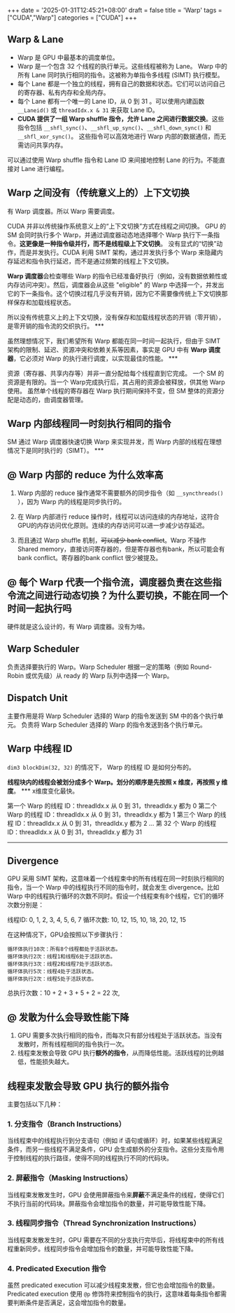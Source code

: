 +++
date = '2025-01-31T12:45:21+08:00'
draft = false
title = 'Warp'
tags = ["CUDA","Warp"]
categories = ["CUDA"]
+++



## Warp & Lane

- Warp 是 GPU 中最基本的调度单位。
- Warp 是一个包含 32 个线程的执行单元。这些线程被称为 Lane。 Warp 中的所有 Lane 同时执行相同的指令。这被称为单指令多线程 (SIMT) 执行模型。
- 每个 Lane 都是一个独立的线程，拥有自己的数据和状态。它们可以访问自己的寄存器、私有内存和全局内存。
- 每个 Lane 都有一个唯一的 Lane ID，从 0 到 31 。可以使用内建函数 `__Laneid()` 或 `threadIdx.x & 31` 来获取 Lane ID。
- **CUDA 提供了一组 Warp shuffle 指令，允许 Lane 之间进行数据交换**。这些指令包括 `__shfl_sync()`、`__shfl_up_sync()`、`__shfl_down_sync()` 和 `__shfl_xor_sync()`。 这些指令可以高效地进行 Warp 内部的数据通信，而无需访问共享内存。

可以通过使用 Warp shuffle 指令和 Lane ID 来间接地控制 Lane 的行为。不能直接对 Lane 进行编程。


## Warp 之间没有（传统意义上的）上下文切换

有 Warp 调度器。所以 Warp 需要调度。

CUDA 并非以传统操作系统意义上的“上下文切换”方式在线程之间切换。 GPU 的 SM 会同时执行多个 Warp，并通过调度器动态地选择哪个 Warp 执行下一条指令。**这更像是一种指令级并行，而不是线程级上下文切换**。 没有显式的“切换”动作，而是并发执行。CUDA 利用 SIMT 架构，通过并发执行多个 Warp 来隐藏内存延迟和指令执行延迟，而不是通过频繁的线程上下文切换。 

**Warp 调度器**会检查哪些 Warp 的指令已经准备好执行（例如，没有数据依赖性或内存访问冲突）。然后，调度器会从这些 "eligible" 的 Warp 中选择一个，并发出它的下一条指令。这个切换过程几乎没有开销，因为它不需要像传统上下文切换那样保存和加载线程状态。

所以没有传统意义上的上下文切换，没有保存和加载线程状态的开销（零开销），是零开销的指令流的交织执行。 ***

虽然理想情况下，我们希望所有 Warp 都能在同一时间一起执行，但由于 SIMT 架构的限制、延迟、资源冲突和依赖关系等因素，事实是 GPU 中有 **Warp 调度器**，它必须对 Warp 的执行进行调度，以实现最佳的性能。 ***

资源（寄存器、共享内存等）并非一直分配给每个线程直到它完成。 一个 SM 的资源是有限的。当一个 Warp完成执行后，其占用的资源会被释放，供其他 Warp 使用。 虽然单个线程的寄存器在 Warp 执行期间保持不变，但 SM 整体的资源分配是动态的，由调度器管理。



## Warp 内部线程同一时刻执行相同的指令

SM 通过 Warp 调度器快速切换 Warp 来实现并发，而 Warp 内部的线程在理想情况下是同时执行的（SIMT）。 ***


## @ Warp 内部的 reduce 为什么效率高

1. Warp 内部的 reduce 操作通常不需要额外的同步指令（如 `__syncthreads()` ），因为 Warp 内的线程是同步执行的。

2. 在 Warp 内部进行 reduce 操作时，线程可以访问连续的内存地址，这符合GPU的内存访问优化原则。连续的内存访问可以进一步减少访存延迟。

3. 而且通过 Warp shuffle 机制，~~可以减少 bank conflict~~。Warp 不操作 Shared memory，直接访问寄存器的，但是寄存器也有bank，所以可能会有bank conflict。寄存器的bank conflict 很少被提及。


## @ 每个 Warp 代表一个指令流，调度器负责在这些指令流之间进行动态切换？为什么要切换，不能在同一个时间一起执行吗

硬件就是这么设计的，有 Warp 调度器。没有为啥。


## Warp Scheduler

负责选择要执行的 Warp。Warp Scheduler 根据一定的策略（例如 Round-Robin 或优先级）从 ready 的 Warp 队列中选择一个 Warp。


## Dispatch Unit 

主要作用是将 Warp Scheduler 选择的 Warp 的指令发送到 SM 中的各个执行单元。
负责将 Warp Scheduler 选择的 Warp 的指令发送到各个执行单元。


## Warp 中线程 ID

`dim3 blockDim(32, 32)` 的情况下， Warp 的线程 ID 是如何分布的。

**线程块内的线程会被划分成多个 Warp。划分的顺序是先按照 x 维度，再按照 y 维度**。 *** x维度变化最快。

第一个 Warp 的线程 ID：threadIdx.x 从 0 到 31，threadIdx.y 都为 0
第二个 Warp 的线程 ID：threadIdx.x 从 0 到 31，threadIdx.y 都为 1
第三个 Warp 的线程 ID：threadIdx.x 从 0 到 31，threadIdx.y 都为 2
...
第 32 个 Warp 的线程 ID：threadIdx.x 从 0 到 31，threadIdx.y 都为 31

***


## Divergence

GPU 采用 SIMT 架构，这意味着一个线程束中的所有线程在同一时刻执行相同的指令，当一个 Warp 中的线程执行不同的指令时，就会发生 divergence。比如 Warp 中的线程执行循环的次数不同时。假设一个线程束有8个线程，它们的循环次数分别是：

线程ID:   0,  1,  2,  3,  4,  5,  6,  7
循环次数: 10, 12, 15, 10, 18, 20, 12, 15

在这种情况下，GPU会按照以下步骤执行：

    循环体执行10次：所有8个线程都处于活跃状态。
    循环体执行2次：线程1和线程6处于活跃状态。
    循环体执行3次：线程2和线程7处于活跃状态。
    循环体执行5次：线程4处于活跃状态。
    循环体执行2次：线程5处于活跃状态。

总执行次数：10 + 2 + 3 + 5 + 2 = 22 次, 


## @ 发散为什么会导致性能下降

1. GPU 需要多次执行相同的指令，而每次只有部分线程处于活跃状态。当没有发散时，所有线程相同的指令执行一次。
2. 线程束发散会导致 GPU 执行**额外的指令**，从而降低性能。活跃线程的比例越低，性能损失越大。


## 线程束发散会导致 GPU 执行的额外指令 

主要包括以下几种：

### 1. 分支指令（Branch Instructions）

当线程束中的线程执行到分支语句（例如 if 语句或循环）时，如果某些线程满足条件，而另一些线程不满足条件，GPU 会生成额外的分支指令。这些分支指令用于控制线程的执行路径，使得不同的线程执行不同的代码块。

### 2. 屏蔽指令（Masking Instructions）

当线程束发散发生时，GPU 会使用屏蔽指令来**屏蔽**不满足条件的线程，使得它们不执行当前的代码块。屏蔽指令会增加指令的数量，并可能导致性能下降。

### 3. 线程同步指令（Thread Synchronization Instructions）

当线程束发散发生时，GPU 需要在不同的分支执行完毕后，将线程束中的所有线程重新同步。线程同步指令会增加指令的数量，并可能导致性能下降。

### 4. Predicated Execution 指令

虽然 predicated execution 可以减少线程束发散，但它也会增加指令的数量。Predicated execution 使用 `@p` 修饰符来控制指令的执行，这意味着每条指令都需要判断条件是否满足，这会增加指令的数量。
